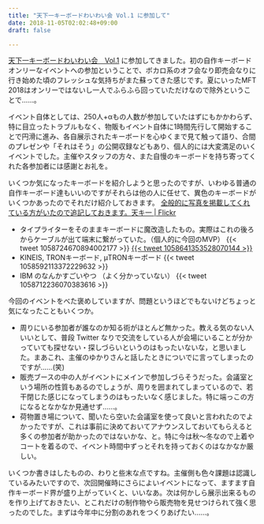 ```yaml
---
title: "天下一キーボードわいわい会 Vol.1 に参加して"
date: 2018-11-05T02:02:48+09:00
draft: false

---
```


[天下一キーボードわいわい会　Vol.1](https://connpass.com/event/104755/) に参加してきました。初の自作キーボードオンリーなイベントへの参加ということで、ボカロ系のオフ会なり即売会なりに行き始めた頃のフレッシュな気持ちがまた蘇ってきた感じです。夏にいったMFT 2018はオンリーではないし一人でふらふら回っていただけなので除外ということで……。

イベント自体としては、250人+αもの人数が参加していたはずにもかかわらず、特に目立ったトラブルもなく、物販もイベント自体に1時間先行して開始することで円滑に進み、各自展示されたキーボードを心ゆくまで見て触って語り、合間のプレゼンや「それはそう」の公開収録などもあり、個人的には大変満足のいくイベントでした。主催やスタッフの方々、また自慢のキーボードを持ち寄ってくれた各参加者には感謝とお礼を。

いくつか気になったキーボードを紹介しようと思ったのですが、いわゆる普通の自作キーボード達もいいのですがそれらは他の人に任せて、異色のキーボードがいくつかあったのでそれだけ紹介しておきます。
<ins date="2018-11-05T22:00:00+09:00">全般的に写真を掲載してくれている方がいたので追記しておきます。[天キ一 | Flickr](https://www.flickr.com/photos/164140344@N07/sets/72157673069834827/)</ins>

- タイプライターをそのままキーボードに魔改造したもの。実際はこれの後ろからケーブルが出て端末に繋がっていた。（個人的に今回のMVP）
{{< tweet 1058724670894002177 >}}
<ins datetime="2018-11-05T22:00:00+09:00">{{< tweet 1058641353528070144 >}}</ins>
- KINEIS, TRONキーボード, μTRONキーボード
{{< tweet 1058592113372229632 >}}
- IBM のなんかすごいやつ （よく分かっていない）
{{< tweet 1058712236070383616 >}}

今回のイベントをべた褒めしていますが、問題というほどでもないけどちょっと気になったこともいくつか。

- 周りにいる参加者が誰なのか知る術がほとんど無かった。教える気のない人いいとして、普段 Twitter なりで交流をしている人が会場にいることが分かっていても探せない・探しづらいというのはもったいないな，と思いました。まあこれ、主催のゆかりさんと話したときについでに言ってしまったのですが……(笑)
- 販売ブースの中の人がイベントにメインで参加しづらそうだった。会議室という場所の性質もあるのでしょうが、周りを囲まれてしまっているので、若干閉じた感じになってしまうのはもったいなく感じました。特に端っこの方になるとなかなか見通せず……。
- 荷物置き場について、聞いたら空いた会議室を使って良いと言われたのでよかったですが、これは事前に決めておいてアナウンスしておいてもらえると多くの参加者が助かったのではないかな、と。特に今は秋〜冬なので上着やコートを着るので、イベント時間中ずっとそれを持っておくのはなかなか厳しい。

いくつか書きはしたものの、わりと些末な点ですね。主催側も色々課題は認識しているみたいですので、次回開催時にさらによいイベントになって、ますます自作キーボード界が盛り上がっていくと、いいなあ。次は何かしら展示出来るものを作り上げておきたい、とこれだけの制作物やら販売物を見せつけられて強く思ったのでした。まずは今年中に分割のあれをつくりあげたい……。
